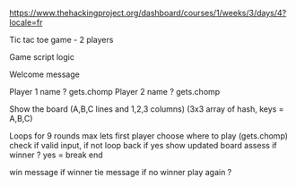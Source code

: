 https://www.thehackingproject.org/dashboard/courses/1/weeks/3/days/4?locale=fr

Tic tac toe game - 2 players

Game script logic 

Welcome message

Player 1 name ? gets.chomp
Player 2 name ? gets.chomp

Show the board (A,B,C lines and 1,2,3 columns) (3x3 array of hash, keys = A,B,C)

Loops for 9 rounds max
  lets first player choose where to play (gets.chomp)
  check if valid input, if not loop back
  if yes show updated board
  assess if winner ? yes = break
end

win message if winner
tie message if no winner
play again ?
